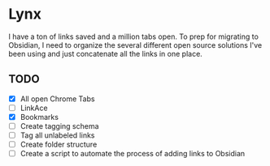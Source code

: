 # Lynx
I have a ton of links saved and a million tabs open. To prep for migrating to Obsidian, I need to organize the several different open source solutions I've been using and just concatenate all the links in one place. 

## TODO
- [x] All open Chrome Tabs
- [ ] LinkAce
- [x] Bookmarks
- [ ] Create tagging schema
- [ ] Tag all unlabeled links
- [ ] Create folder structure
- [ ] Create a script to automate the process of adding links to Obsidian
